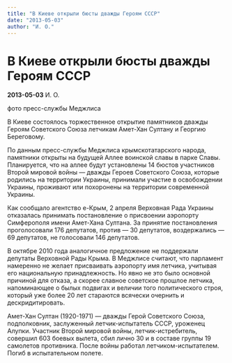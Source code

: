 ```yaml
---
title: "В Киеве открыли бюсты дважды Героям СССР"
date: "2013-05-03"
author: "И. О."
---
```


# В Киеве открыли бюсты дважды Героям СССР

**2013-05-03** И. О.

фото пресс-службы Меджлиса

В Киеве состоялось торжественное открытие памятников дважды Героям Советского Союза летчикам Амет-Хан Султану и Георгию Береговому.

По данным пресс-службы Меджлиса крымскотатарского народа, памятники открыты на будущей Аллее воинской славы в парке Славы. Планируется, что на аллее будут установлены 14 бюстов участников Второй мировой войны — дважды Героев Советского Союза, которые родились на территории Украины, принимали участие в освобождении Украины, проживают или похоронены на территории современной Украины.

Как сообщало агентство е-Крым, 2 апреля Верховная Рада Украины отказалась принимать постановление о присвоении аэропорту Симферополя имени Амет-Хана Султана. За принятие постановления проголосовали 176 депутатов, против — 30 депутатов, воздержались — 69 депутатов, не голосовали 146 депутатов.

В октябре 2010 года аналогичное предложение не поддержали депутаты Верховной Рады Крыма. В Меджлисе считают, что парламент намеренно не желает присваивать аэропорту имя летчика, учитывая его национальную принадлежность. Но явно не это было основной причиной для отказа, а скорее славное советское прошлое летчика, напоминающее о былых подвигах и величии того политического строя, который уже более 20 лет стараются всячески очернить и дескридитировать.

Амет-Хан Султан (1920-1971) — дважды Герой Советского Союза, подполковник, заслуженный летчик-испытатель СССР, уроженец Алупки. Участник Второй мировой войны, летчик-истребитель, совершил 603 боевых вылета, сбил лично 30 и в составе группы 19 самолетов противника. После войны работал летчиком-испытателем. Погиб в испытательном полете.